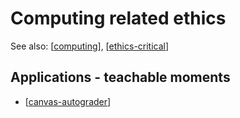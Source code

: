 <!--
 Copyright (C) 2023 David Jones
 
 This file is part of memex.
 
 memex is free software: you can redistribute it and/or modify
 it under the terms of the GNU General Public License as published by
 the Free Software Foundation, either version 3 of the License, or
 (at your option) any later version.
 
 memex is distributed in the hope that it will be useful,
 but WITHOUT ANY WARRANTY; without even the implied warranty of
 MERCHANTABILITY or FITNESS FOR A PARTICULAR PURPOSE.  See the
 GNU General Public License for more details.
 
 You should have received a copy of the GNU General Public License
 along with memex.  If not, see <http://www.gnu.org/licenses/>.
-->

# Computing related ethics 

See also: [[computing]], [[ethics-critical]]

## Applications - teachable moments 

- [[canvas-autograder]]

[//begin]: # "Autogenerated link references for markdown compatibility"
[computing]: computing "Computing"
[ethics-critical]: ../ethics-critical/ethics-critical "Ethical and Critical considerations"
[canvas-autograder]: canvas-autograder "Canvas Autograder"
[//end]: # "Autogenerated link references"